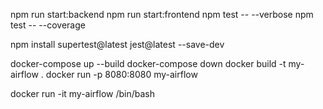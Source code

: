 npm run start:backend
npm run start:frontend
npm test -- --verbose
npm test -- --coverage

npm install supertest@latest jest@latest --save-dev

docker-compose up --build
docker-compose down
docker build -t my-airflow .
docker run -p 8080:8080 my-airflow

docker run -it my-airflow /bin/bash

